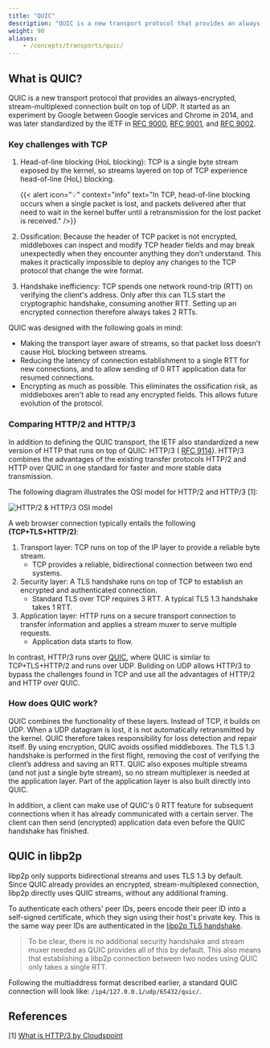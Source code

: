 ```yaml
---
title: "QUIC"
description: "QUIC is a new transport protocol that provides an always-encrypted, stream-multiplexed connection built on top of UDP. Learn about QUIC and how it is used in libp2p."
weight: 90
aliases:
    - /concepts/transports/quic/
---
```


## What is QUIC?

QUIC is a new transport protocol that provides an always-encrypted, stream-multiplexed
connection built on top of UDP. It started as an experiment by Google between Google
services and Chrome in 2014, and was later standardized by the IETF in
[RFC 9000](https://datatracker.ietf.org/doc/html/rfc9000),
[RFC 9001](https://datatracker.ietf.org/doc/html/rfc9001), and
[RFC 9002](https://datatracker.ietf.org/doc/html/rfc9002).

### Key challenges with TCP

1. Head-of-line blocking (HoL blocking): TCP is a single byte stream exposed by the
   kernel, so streams layered on top of TCP experience head-of-line (HoL) blocking.

   {{< alert icon="💡" context="info" text="In TCP, head-of-line blocking occurs when a single packet is lost, and packets delivered after that need to wait in the kernel buffer until a retransmission for the lost packet is received." />}}

2. Ossification: Because the header of TCP packet is not encrypted, middleboxes can
   inspect and modify TCP header fields and may break unexpectedly when they encounter
   anything they don’t understand. This makes it practically impossible to deploy any
   changes to the TCP protocol that change the wire format.

3. Handshake inefficiency: TCP spends one network round-trip (RTT) on verifying the
   client's address. Only after this can TLS start the cryptographic handshake, consuming
   another RTT. Setting up an encrypted connection therefore always takes 2 RTTs.

QUIC was designed with the following goals in mind:

- Making the transport layer aware of streams, so that packet loss doesn't cause HoL blocking
  between streams.
- Reducing the latency of connection establishment to a single RTT for new connections, and to
  allow sending of 0 RTT application data for resumed connections.
- Encrypting as much as possible. This eliminates the ossification risk, as middleboxes aren't
  able to read any encrypted fields. This allows future evolution of the protocol.

### Comparing HTTP/2 and HTTP/3

In addition to defining the QUIC transport, the IETF also standardized a new version of HTTP that runs on top of QUIC: HTTP/3 (
[RFC 9114](https://datatracker.ietf.org/doc/html/rfc9114)). HTTP/3 combines the advantages
of the existing transfer protocols HTTP/2 and HTTP over QUIC in one standard for faster and
more stable data transmission.

The following diagram illustrates the OSI model for HTTP/2 and HTTP/3 [1]:

![HTTP/2 & HTTP/3 OSI model](https://cloudspoint.xyz/wp-content/uploads/2022/03/http3.png)

A web browser connection typically entails the following **(TCP+TLS+HTTP/2)**:

1. Transport layer: TCP runs on top of the IP layer to provide a reliable
   byte stream.
   - TCP provides a reliable, bidirectional connection between two end systems.
2. Security layer: A TLS handshake runs on top of TCP to
   establish an encrypted and authenticated connection.
   - Standard TLS over TCP requires 3 RTT. A typical TLS 1.3 handshake takes 1 RTT.
3. Application layer: HTTP runs on a secure transport connection to transfer
   information and applies a stream muxer to serve multiple requests.
   - Application data starts to flow.

In contrast, HTTP/3 runs over [QUIC](#what-is-quic), where QUIC is similar to
TCP+TLS+HTTP/2 and runs over UDP. Building on UDP allows HTTP/3 to bypass the challenges
found in TCP and use all the advantages of HTTP/2 and HTTP over QUIC.

### How does QUIC work?

QUIC combines the functionality of these layers. Instead of TCP, it builds on UDP.
When a UDP datagram is lost, it is not automatically retransmitted by the kernel.
QUIC therefore takes responsibility for loss detection and repair itself. By using
encryption, QUIC avoids ossified middleboxes. The TLS 1.3 handshake is performed in
the first flight, removing the cost of verifying the client’s address and saving an
RTT. QUIC also exposes multiple streams (and not just a single byte stream), so
no stream multiplexer is needed at the application layer. Part of the application
layer is also built directly into QUIC.

In addition, a client can make use of QUIC's 0 RTT feature for subsequent connections
when it has already communicated with a certain server. The client can then send
(encrypted) application data even before the QUIC handshake has finished.

## QUIC in libp2p

libp2p only supports bidirectional streams and uses TLS 1.3 by default.
Since QUIC already provides an encrypted, stream-multiplexed connection,
libp2p directly uses QUIC streams, without any additional framing.

To authenticate each others' peer IDs, peers encode their peer ID into a self-signed
certificate, which they sign using their host's private key. This is the same way peer
IDs are authenticated in the
[libp2p TLS handshake](https://github.com/libp2p/specs/blob/master/tls/tls.md).

> To be clear, there is no additional security handshake and stream muxer needed as QUIC
> provides all of this by default. This also means that establishing a libp2p connection
> between two nodes using QUIC only takes a single RTT.

Following the multiaddress format described earlier, a standard QUIC connection will
look like: `/ip4/127.0.0.1/udp/65432/quic/`.

## References

[1] [What is HTTP/3 by Cloudspoint](https://cloudspoint.xyz/what-is-http3/)
